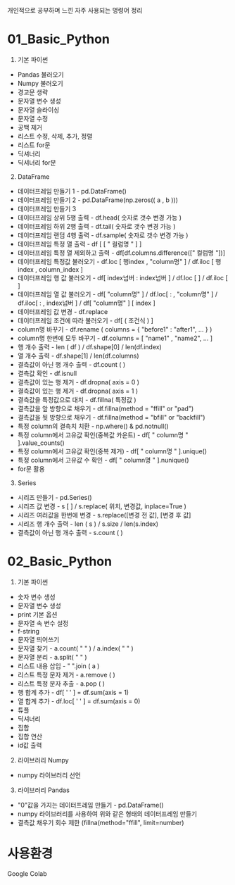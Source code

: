 개인적으로 공부하며 느낀 자주 사용되는 명령어 정리

# 01_Basic_Python

1. 기본 파이썬
- Pandas 불러오기
- Numpy 불러오기
- 경고문 생략
- 문자열 변수 생성
- 문자열 슬라이싱
- 문자열 수정
- 공백 제거
- 리스트 수정, 삭제, 추가, 정렬
- 리스트 for문
- 딕셔너리
- 딕셔너리 for문

2. DataFrame
- 데이터프레임 만들기 1 - pd.DataFrame()
- 데이터프레임 만들기 2 - pd.DataFrame(np.zeros(( a , b )))
- 데이터프레임 만들기 3
- 데이터프레임 상위 5행 출력 - df.head( 숫자로 갯수 변경 가능 )
- 데이터프레임 하위 2행 출력 - df.tail( 숫자로 갯수 변경 가능 )
- 데이터프레임 랜덤 4행 출력 - df.sample( 숫자로 갯수 변경 가능 )
- 데이터프레임 특정 열 출력 - df [ [ " 컬럼명 " ] ]
- 데이터프레임 특정 열 제외하고 출력 - df[df.columns.difference([" 컬럼명 "])]
- 데이터프레임 특정값 불러오기 - df.loc [ 행index , "column명" ] / df.iloc [ 행index , column_index ]
- 데이터프레임 행 값 불러오기 - df[ index넘버 : index넘버 ] / df.loc [  ] / df.iloc [  ]
- 데이터프레임 열 값 불러오기 - df[ "column명" ] / df.loc[ : , "column명" ] / df.iloc[ : , index넘버 ] / df[ "column명" ] [ index ]
- 데이터프레임 값 변경 - df.replace
- 데이터프레임 조건에 따라 불러오기 - df[ ( 조건식 ) ]
- column명 바꾸기 - df.rename ( columns = { "before1" : "after1", ... } )
- column명 한번에 모두 바꾸기 - df.columns = [ "name1" , "name2",  ... ]
- 행 개수 출력 - len ( df ) / df.shape[0] / len(df.index)
- 열 개수 출력 - df.shape[1] / len(df.columns)
- 결측값이 아닌 행 개수 출력 - df.count ( )
- 결측값 확인 - df.isnull
- 결측값이 있는 행 제거 - df.dropna( axis = 0 )
- 결측값이 있는 행 제거 - df.dropna( axis = 1 )
- 결측값을 특정값으로 대치 - df.fillna( 특정값 )
- 결측값을 앞 방향으로 채우기 - df.fillna(method = "ffill" or "pad")
- 결측값을 뒷 방향으로 채우기 - df.fillna(method = "bfill" or "backfill")
- 특정 column의 결측치 치환 - np.where() & pd.notnull()
- 특정 column에서 고유값 확인(중복값 카운트) - df[ " column명 " ].value_counts()
- 특정 column에서 고유값 확인(중복 제거) - df[ " column명 " ].unique()
- 특정 column에서 고유값 수 확인 - df[ " column명 " ].nunique()
- for문 활용

3. Series
- 시리즈 만들기 - pd.Series()
- 시리즈 값 변경 - s [ ] / s.replace( 위치, 변경값, inplace=True )
- 시리즈 여러값을 한번에 변경 - s.replace([변경 전 값], [변경 후 값]
- 시리즈 행 개수 출력 - len ( s ) / s.size / len(s.index)
- 결측값이 아닌 행 개수 출력 - s.count ( )


# 02_Basic_Python

1. 기본 파이썬
- 숫자 변수 생성
- 문자열 변수 생성
- print 기본 옵션
- 문자열 속 변수 설정
- f-string
- 문자열 띄어쓰기
- 문자열 찾기 - a.count( "  " ) / a.index( "  " )
- 문자열 분리 - a.split( " " )
- 리스트 내용 삽입 - " ".join ( a )
- 리스트 특정 문자 제거 - a.remove ( )
- 리스트 특정 문자 추출 - a.pop ( )
- 행 합계 추가 - df[ ' ' ] = df.sum(axis = 1)
- 열 합계 추가 - df.loc[ ' ' ] = df.sum(axis = 0)
- 튜플
- 딕셔너리
- 집합
- 집합 연산
- id값 출력

2. 라이브러리 Numpy
- numpy 라이브러리 선언

3. 라이브러리 Pandas
- "0"값을 가지는 데이터프레임 만들기 - pd.DataFrame()
- numpy 라이브러리를 사용하여 위와 같은 형태의 데이터프레임 만들기
- 결측값 채우기 회수 제한 (fillna(method="ffill", limit=number)


# 사용환경
Google Colab
